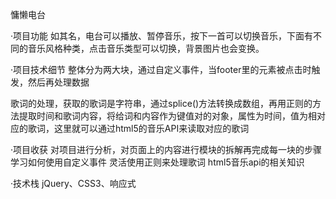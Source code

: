 
慵懒电台

·项目功能
如其名，电台可以播放、暂停音乐，按下一首可以切换音乐，下面有不同的音乐风格种类，点击音乐类型可以切换，背景图片也会变换。

·项目技术细节
整体分为两大块，通过自定义事件，当footer里的元素被点击时触发，然后再处理数据

歌词的处理，获取的歌词是字符串，通过splice()方法转换成数组，再用正则的方法提取时间和歌词内容，将给词和内容作为键值对的对象，属性为时间，值为相对应的歌词，这里就可以通过html5的音乐API来读取对应的歌词

·项目收获
对项目进行分析，对页面上的内容进行模块的拆解再完成每一块的步骤
学习如何使用自定义事件
灵活使用正则来处理歌词
html5音乐api的相关知识

·技术栈
jQuery、CSS3、响应式